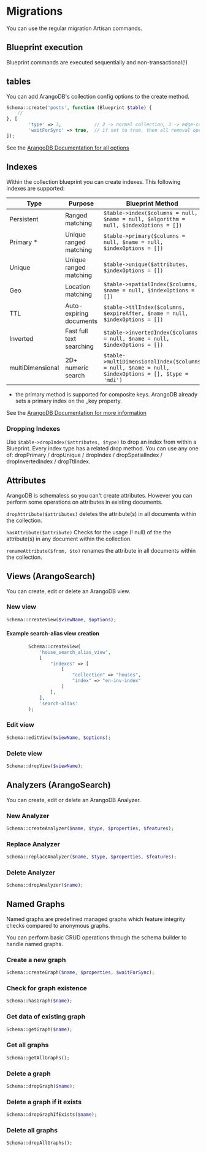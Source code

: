# Migrations
You can use the regular migration Artisan commands.

## Blueprint execution
Blueprint commands are executed sequentially and non-transactional(!)

## tables
You can add ArangoDB's collection config options to the create method.

```php
Schema::create('posts', function (Blueprint $table) {
    //
}, [
        'type' => 3,            // 2 -> normal collection, 3 -> edge-collection</li>
        'waitForSync' => true,  // if set to true, then all removal operations will instantly be synchronised to disk / If this is not specified, then the collection's default sync behavior will be applied.</li>
]);
 ```
See the [ArangoDB Documentation for all options](https://docs.arangodb.com/3.3/HTTP/Collection/Creating.html)

## Indexes
Within the collection blueprint you can create indexes.
This following indexes are supported:

Type       | Purpose                  | Blueprint Method 
---------- |--------------------------| ----------------
Persistent       | Ranged matching          | `$table->index($columns = null, $name = null, $algorithm = null, $indexOptions = [])`
Primary *        | Unique ranged matching   | `$table->primary($columns = null, $name = null, $indexOptions = [])`
Unique           | Unique ranged matching   | `$table->unique($attributes, $indexOptions = [])`
Geo              | Location matching        | `$table->spatialIndex($columns, $name = null, $indexOptions = [])`
TTL              | Auto-expiring documents  | `$table->ttlIndex($columns, $expireAfter, $name = null, $indexOptions = [])`
Inverted         | Fast full text searching | `$table->invertedIndex($columns = null, $name = null, $indexOptions = [])`
multiDimensional | 2D+ numeric search       | `$table->multiDimensionalIndex($columns = null, $name = null, $indexOptions = [], $type = 'mdi')`

* the primary method is supported for composite keys. ArangoDB already sets a primary index on the _key property.

See the [ArangoDB Documentation for more information](https://docs.arangodb.com/stable/HTTP/Indexes/)

### Dropping Indexes
Use `$table->dropIndex($attributes, $type)` to drop an index from within a Blueprint.
Every index type has a related drop method. You can use any one of:
dropPrimary / dropUnique / dropIndex / dropSpatialIndex / dropInvertedIndex / dropTtlIndex.

## Attributes
ArangoDB is schemaless so you can't create attributes. However you can perform some operations on 
attributes in existing documents.

`dropAttribute($attributes)` deletes the attribute(s) in all documents within the collection.

`hasAttribute($attribute)` Checks for the usage (! null) of the the attribute(s) in any document within the collection.
 
`renameAttribute($from, $to)` renames the attribute in all documents within the collection.


## Views (ArangoSearch)
You can create, edit or delete an ArangoDB view.

### New view
```php
Schema::createView($viewName, $options);
``` 

#### Example search-alias view creation
```php 
        Schema::createView(
            'house_search_alias_view',
            [
                "indexes" => [
                    [
                        "collection" => "houses",
                        "index" => "en-inv-index"
                    ]
                ],
            ],
            'search-alias'
        );
```

### Edit view
```php
Schema::editView($viewName, $options);
```

### Delete view
```php
Schema::dropView($viewName);
```

## Analyzers (ArangoSearch)
You can create, edit or delete an ArangoDB Analyzer.

### New Analyzer
```php
Schema::createAnalyzer($name, $type, $properties, $features);
``` 

### Replace Analyzer
```php
Schema::replaceAnalyzer($name, $type, $properties, $features);
```

### Delete Analyzer
```php
Schema::dropAnalyzer($name);
```

## Named Graphs
Named graphs are predefined managed graphs which feature integrity checks
compared to anonymous graphs.

You can perform basic CRUD operations through the schema builder to handle named graphs.

### Create a new graph
```php
Schema::createGraph($name, $properties, $waitForSync);
``` 

### Check for graph existence
```php
Schema::hasGraph($name);
``` 

### Get data of existing graph
```php
Schema::getGraph($name);
``` 

### Get all graphs
```php
Schema::getAllGraphs();
``` 

### Delete a graph
```php
Schema::dropGraph($name);
``` 

### Delete a graph if it exists
```php
Schema::dropGraphIfExists($name);
``` 

### Delete all graphs
```php
Schema::dropAllGraphs();
``` 